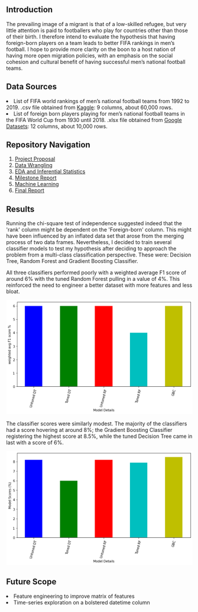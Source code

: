 <h2> Introduction </h2>
The prevailing image of a migrant is that of a low-skilled refugee, but very little attention is paid to footballers who play for countries other than those of their birth.  I therefore intend to evaluate the hypothesis that having foreign-born players on a team leads to better FIFA rankings in men’s football. I hope to provide more clarity on the boon to a host nation of having more open migration policies, with an emphasis on the social cohesion and cultural benefit of having successful men’s national football teams.

<h2> Data Sources </h2>
<li>List of FIFA world rankings of men’s national football teams from 1992 to 2019.
  .csv file obtained from <a href='https://www.kaggle.com/cashncarry/fifaworldranking'>Kaggle</a>: 9 columns, about 60,000 rows.</li>
<li> List of foreign born players playing for men’s national football teams in the FIFA World Cup from 1930 until 2018.
.xlsx file obtained from <a href ='https://dataverse.harvard.edu/dataset.xhtml?persistentId=doi:10.7910/DVN/TE9KWG'>Google Datasets</a>: 12 columns, about 10,000 rows.</li>

<h2> Repository Navigation </h2>
<ol>
  <li><a href='https://github.com/1njiku/SB-Capstone1/blob/master/Capstone%231PP-Foreign%20Footballers.pdf'>Project Proposal</a></li>
  <li><a href='https://github.com/1njiku/SB-Capstone1/blob/master/Notebook%201-%20Data%20Wrangling.ipynb'>Data Wrangling</a></li>
  <li><a href='https://github.com/1njiku/SB-Capstone1/blob/master/Notebook%202-%20EDA%20%26%20Inferential%20Statistics.ipynb'>EDA and Inferential Statistics</a></li>
  <li><a href='https://github.com/1njiku/SB-Capstone1/blob/master/Capstone1%20Milestone%20Report%20-%20Google%20Docs.pdf'>Milestone Report</a></li>
  <li><a href='https://github.com/1njiku/SB-Capstone1/blob/master/Notebook%203%20-%20Machine%20Learning.ipynb'>Machine Learning</a></li>
  <li><a href='https://github.com/1njiku/SB-Capstone1/blob/master/Capstone1-consolidated%20report.pdf'>Final Report</a></li>
</ol>

<h2> Results </h2>

Running the chi-square test of independence suggested indeed that the 'rank' column might be dependent on the 'Foreign-born' column. This might have been influenced by an inflated data set that arose from the merging process of two data frames. Nevertheless, I decided to train several classifier models to test my hypothesis after deciding to approach the problem from a multi-class classification perspective. These were: Decision Tree, Random Forest and Gradient Boosting Classifier. 

All three classifiers performed poorly with a weighted average F1 score of around 6% with the tuned Random Forest pulling in a value of 4%. This reinforced the need to engineer a better dataset with more features and less bloat.

![](images/images/f1scores.png)

The classifier scores were similarly modest. The majority of the classifiers had a score hovering at around 8%; the Gradient Boosting Classifier registering the highest score at 8.5%, while the tuned Decision Tree came in last with a score of 6%.

![](images/images/conc1.png)

<h2>Future Scope </h2>
<li> Feature engineering to improve matrix of features</li>
<li> Time-series exploration on a bolstered datetime column</li>


